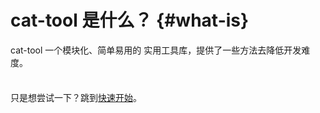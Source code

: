 # cat-tool 是什么？ {#what-is}

cat-tool 一个模块化、简单易用的 实用工具库，提供了一些方法去降低开发难度。

<div class="tip custom-block" style="padding-top: 8px">

只是想尝试一下？跳到[快速开始](./getting-started)。

</div>

